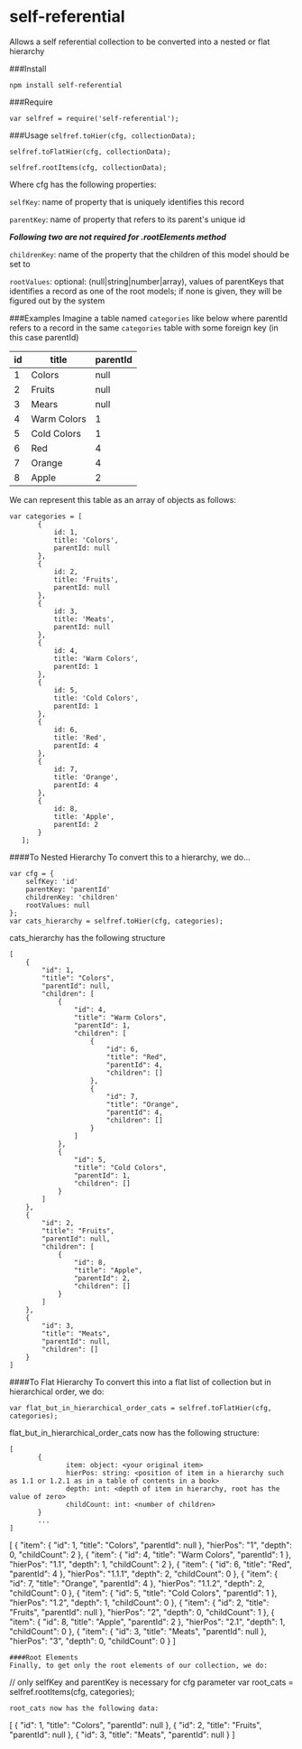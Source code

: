 self-referential
================

Allows a self referential collection to be converted into a nested or flat hierarchy

###Install
```
npm install self-referential 
```

###Require
```
var selfref = require('self-referential');
```

###Usage
`selfref.toHier(cfg, collectionData);`

`selfref.toFlatHier(cfg, collectionData);`

`selfref.rootItems(cfg, collectionData);`

Where cfg has the following properties: 

`selfKey`:  name of property that is uniquely identifies this record

`parentKey`:  name of property that refers to its parent's unique id

***Following two are not required for .rootElements method***

`childrenKey`:  name of the property that the children of this model should be set to 

`rootValues`: optional: (null|string|number|array), values of parentKeys that identifies a record as one of the root models; if none is given, they will be figured out by the system



###Examples
Imagine a table named `categories` like below where parentId refers to a record in the same `categories` table with some foreign key (in this case parentId)

id | title | parentId
--- | --- | ---
1 | Colors | null
2 | Fruits | null
3 | Mears | null
4 | Warm Colors | 1
5 | Cold Colors | 1
6 | Red | 4
7 | Orange | 4
8 | Apple | 2

We can represent this table as an array of objects as follows:

```
var categories = [
       {
           id: 1,
           title: 'Colors',
           parentId: null
       },
       {
           id: 2,
           title: 'Fruits',
           parentId: null
       },
       {
           id: 3,
           title: 'Meats',
           parentId: null
       },
       {
           id: 4,
           title: 'Warm Colors',
           parentId: 1
       },
       {
           id: 5,
           title: 'Cold Colors',
           parentId: 1
       },
       {
           id: 6,
           title: 'Red',
           parentId: 4
       },
       {
           id: 7,
           title: 'Orange',
           parentId: 4
       },
       {
           id: 8,
           title: 'Apple',
           parentId: 2
       }
   ];
```

####To Nested Hierarchy
To convert this to a hierarchy, we do...
```
var cfg = {
    selfKey: 'id'
    parentKey: 'parentId'
    childrenKey: 'children'
    rootValues: null 
};
var cats_hierarchy = selfref.toHier(cfg, categories);
```
cats_hierarchy has the following structure
```
[
    {
        "id": 1,
        "title": "Colors",
        "parentId": null,
        "children": [
            {
                "id": 4,
                "title": "Warm Colors",
                "parentId": 1,
                "children": [
                    {
                        "id": 6,
                        "title": "Red",
                        "parentId": 4,
                        "children": []
                    },
                    {
                        "id": 7,
                        "title": "Orange",
                        "parentId": 4,
                        "children": []
                    }
                ]
            },
            {
                "id": 5,
                "title": "Cold Colors",
                "parentId": 1,
                "children": []
            }
        ]
    },
    {
        "id": 2,
        "title": "Fruits",
        "parentId": null,
        "children": [
            {
                "id": 8,
                "title": "Apple",
                "parentId": 2,
                "children": []
            }
        ]
    },
    {
        "id": 3,
        "title": "Meats",
        "parentId": null,
        "children": []
    }
]
``` 
####To Flat Hierarchy
To convert this into a flat list of collection but in hierarchical order, we do: 
```
var flat_but_in_hierarchical_order_cats = selfref.toFlatHier(cfg, categories);
```
flat_but_in_hierarchical_order_cats now has the following structure: 
```
[
       {
              item: object: <your original item>
              hierPos: string: <position of item in a hierarchy such as 1.1 or 1.2.1 as in a table of contents in a book>
              depth: int: <depth of item in hierarchy, root has the value of zero>
              childCount: int: <number of children>
       }
       ...
]
```
[
    {
        "item": {
            "id": 1,
            "title": "Colors",
            "parentId": null
        },
        "hierPos": "1",
        "depth": 0,
        "childCount": 2
    },
    {
        "item": {
            "id": 4,
            "title": "Warm Colors",
            "parentId": 1
        },
        "hierPos": "1.1",
        "depth": 1,
        "childCount": 2
    },
    {
        "item": {
            "id": 6,
            "title": "Red",
            "parentId": 4
        },
        "hierPos": "1.1.1",
        "depth": 2,
        "childCount": 0
    },
    {
        "item": {
            "id": 7,
            "title": "Orange",
            "parentId": 4
        },
        "hierPos": "1.1.2",
        "depth": 2,
        "childCount": 0
    },
    {
        "item": {
            "id": 5,
            "title": "Cold Colors",
            "parentId": 1
        },
        "hierPos": "1.2",
        "depth": 1,
        "childCount": 0
    },
    {
        "item": {
            "id": 2,
            "title": "Fruits",
            "parentId": null
        },
        "hierPos": "2",
        "depth": 0,
        "childCount": 1
    },
    {
        "item": {
            "id": 8,
            "title": "Apple",
            "parentId": 2
        },
        "hierPos": "2.1",
        "depth": 1,
        "childCount": 0
    },
    {
        "item": {
            "id": 3,
            "title": "Meats",
            "parentId": null
        },
        "hierPos": "3",
        "depth": 0,
        "childCount": 0
    }
]
```
####Root Elements
Finally, to get only the root elements of our collection, we do: 
```
// only selfKey and parentKey is necessary for cfg parameter
var root_cats = selfref.rootItems(cfg, categories);
```
root_cats now has the following data:
```
[
    {
        "id": 1,
        "title": "Colors",
        "parentId": null
    },
    {
        "id": 2,
        "title": "Fruits",
        "parentId": null
    },
    {
        "id": 3,
        "title": "Meats",
        "parentId": null
    }
]
```


